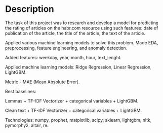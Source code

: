 # Description
The task of this project was to research and develop a model for predicting the rating of articles on the habr.com resource using such features: date of publication of the article, the title of the article, the text of the article.

Applied various machine learning models to solve this problem. Made EDA, preprocessing, feature engineering, and anomaly detection.

Added features: weekday, year, month, hour, text_lenght. 

Applied machine learning models: Ridge Regression, Linear Regression, LightGBM.

Metric - MAE (Mean Absolute Error).

Best baselines:

Lemmas + TF-IDF Vectorizer + categorical variables + LightGBM.

Clean text + TF-IDF Vectorizer + categorical variables + LightGBM.

Technologies: numpy, prophet, matplotlib, scipy, sklearn, lightgbm, nltk, pymorphy2, altair, re.
